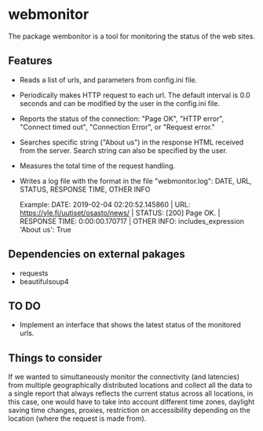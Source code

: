 # webmonitor

The package wembonitor is a tool for monitoring the status of the web sites.

Features
---------

* Reads a list of urls, and parameters from config.ini file.
* Periodically makes HTTP request to each url. The default interval is 0.0 seconds
  and can be modified by the user in the config.ini file.
* Reports the status of the connection:
    "Page OK",
    "HTTP error",
    "Connect timed out",
    "Connection Error", or
    "Request error."
* Searches specific string ("About us") in the response HTML received from the server.
  Search string can also be specified by the user.
* Measures the total time of the request handling.
* Writes a log file with the format in the file "webmonitor.log":
  DATE, URL, STATUS, RESPONSE TIME, OTHER INFO

  Example:
  DATE: 2019-02-04 02:20:52.145860 | URL: https://yle.fi/uutiset/osasto/news/ | STATUS: [200] Page OK. |
                              RESPONSE TIME: 0:00:00.170717 |  OTHER INFO: includes_expression 'About us': True


Dependencies on external pakages
-----------
* requests
* beautifulsoup4


TO DO
------
* Implement an interface that shows the latest status of the monitored urls.


Things to consider
--------------------
If we wanted to simultaneously monitor the connectivity (and latencies) from multiple geographically distributed locations and collect all the data to a single report that always reflects the current status across all locations, 
in this case, one would have to take into account different time zones, daylight saving time changes, proxies,  restriction on accessibility depending on the location (where the request is made from).
